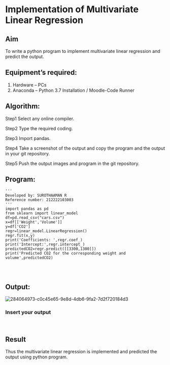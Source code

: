 # Implementation of Multivariate Linear Regression
## Aim
To write a python program to implement multivariate linear regression and predict the output.
## Equipment’s required:
1.	Hardware – PCs
2.	Anaconda – Python 3.7 Installation / Moodle-Code Runner
## Algorithm:
Step1
Select any online compiler.

Step2
Type the required coding.

Step3
Import pandas.

Step4
Take a screenshot of the output and copy the program and the output in your git repository.

Step5
Push the output images and program in the git repository.
## Program:
```
'''
Developed by: SUROTHAAMAN R
Reference number: 212222103003
'''
import pandas as pd
from sklearn import linear_model
df=pd.read_csv("cars.csv")
x=df[['Weight','Volume']]
y=df['CO2']
regr=linear_model.LinearRegression()
regr.fit(x,y)
print('Coefficients: ',regr.coef_)
print('Intercept:',regr.intercept_)
predictedCO2=regr.predict([[3300,1300]])
print('Predicted CO2 for the corresponding weight and volume',predictedCO2)




```
## Output:
![284064973-c0c45e65-9e8d-4db6-9fa2-7d2f720184d3](https://github.com/surothaaman/Multivariate-Linear-Regression/assets/133313653/aa91f3e0-eeaf-430c-abdf-885e566b269f)



### Insert your output

<br>

## Result
Thus the multivariate linear regression is implemented and predicted the output using python program.
